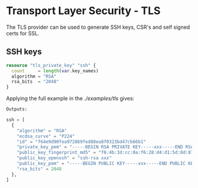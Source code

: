 # Transport Layer Security - TLS

The TLS provider can be used to generate SSH keys, CSR's and self signed certs for SSL.

## SSH keys

```terraform
resource "tls_private_key" "ssh" {
  count     = length(var.key_names)
  algorithm = "RSA"
  rsa_bits  = "2048"
}
```

Applying the full example in the *./examples/tls* gives:

```terraform
Outputs:

ssh = [
  {
    "algorithm" = "RSA"
    "ecdsa_curve" = "P224"
    "id" = "f64e9d90fea972869fed88ea8f0323bd47cb66b1"
    "private_key_pem" = "-----BEGIN RSA PRIVATE KEY-----xxx-----END RSA PRIVATE KEY-----\n"
    "public_key_fingerprint_md5" = "f6:4b:3d:cc:0a:f6:28:d4:d1:5d:8d:87:05:2d:51:ab"
    "public_key_openssh" = "ssh-rsa xxx"
    "public_key_pem" = "-----BEGIN PUBLIC KEY-----xxx-----END PUBLIC KEY-----\n"
    "rsa_bits" = 2048
  },
]
```